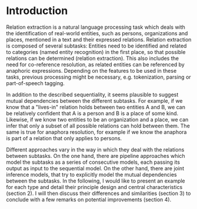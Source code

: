 # Introduction

Relation extraction is a natural language processing task which deals with the identification of real-world entities, such as persons, organizations and places, mentioned in a text and their expressed relations. Relation extraction is composed of several subtasks: Entities need to be identified and related to categories (named entity recognition) in the first place, so that possible relations can be determined (relation extraction). This also includes the need for co-reference resolution, as related entities can be referenced by anaphoric expressions. Depending on the features to be used in these tasks, previous processing might be necessary, e.g. tokenization, parsing or part-of-speech tagging.

In addition to the described sequentiality, it seems plausible to suggest mutual dependencies between the different subtasks. For example, if we know that a "lives-in" relation holds between two entities A and B, we can be relatively confident that A is a person and B is a place of some kind. Likewise, if we know two entities to be an organization and a place, we can infer that only a subset of all possible relations can hold between them. The same is true for anaphora resolution, for example if we know the anaphora is part of a relation that only applies to persons.

Different approaches vary in the way in which they deal with the relations between subtasks. On the one hand, there are pipeline approaches which model the subtasks as a series of consecutive models, each passing its output as input to the sequential model. On the other hand, there are joint inference models, that try to explicitly model the mutual dependencies between the subtasks. In the following, I would like to present an example for each type and detail their principle design and central characteristics (section 2). I will then discuss their differences and similarities (section 3) to conclude with a few remarks on potential improvements (section 4).
